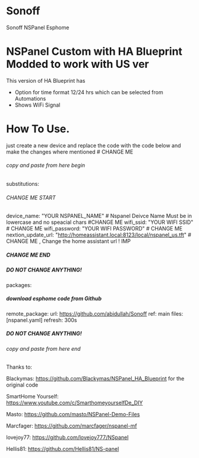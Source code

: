 # Sonoff
Sonoff NSPanel Esphome
# NSPanel Custom with HA Blueprint Modded to work with US ver
This version of HA Blueprint has 

- Option for time format 12/24 hrs which can be selected from Automations
- Shows WiFi Signal 


# How To Use.
just create a new device and replace the code with the code below and make the changes where mentioned # CHANGE ME 



###### copy and paste from here begin ######

substitutions:

###### CHANGE ME START ######

  device_name: "YOUR NSPANEL_NAME"  # Nspanel Deivce Name Must be in lowercase and no speacial chars #CHANGE ME
  wifi_ssid: "YOUR WIFI SSID"  # CHANGE ME 
  wifi_password: "YOUR WIFI PASSWORD"  # CHANGE ME 
  nextion_update_url: "http://homeassistant.local:8123/local/nspanel_us.tft" # CHANGE ME , Change the home assistant url ! IMP 

##### CHANGE ME END #####



##### DO NOT CHANGE ANYTHING! #####

packages:
  ##### download esphome code from Github
  remote_package:
    url: https://github.com/abidullah/Sonoff
    ref: main
    files: [nspanel.yaml]
    refresh: 300s

##### DO NOT CHANGE ANYTHING! #####

###### copy and paste from here end ######




Thanks to:


Blackymas:  https://github.com/Blackymas/NSPanel_HA_Blueprint for the original code

SmartHome Yourself: https://www.youtube.com/c/SmarthomeyourselfDe_DIY

Masto: https://github.com/masto/NSPanel-Demo-Files

Marcfager: https://github.com/marcfager/nspanel-mf

lovejoy77: https://github.com/lovejoy777/NSpanel

Hellis81: https://github.com/Hellis81/NS-panel
